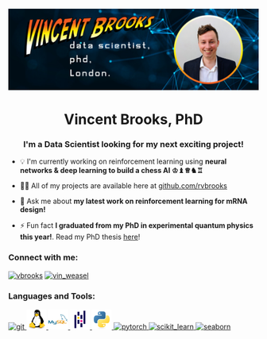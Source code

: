 ![alt text](https://github.com/rvbrooks/rvbrooks/blob/main/github_header_2.png)


<h1 align="center">Vincent Brooks, PhD</h1>
<h3 align="center">I'm a Data Scientist looking for my next exciting project!</h3>

- 💡 I'm currently working on reinforcement learning using **neural networks & deep learning to build a chess AI ♔♝♕♞♖**

- 👨‍💻 All of my projects are available here at [github.com/rvbrooks](https://github.com/rvbrooks)

- 💬 Ask me about **my latest work on reinforcement learning for mRNA design!**

- ⚡ Fun fact **I graduated from my PhD in experimental quantum physics this year!**. Read my PhD thesis [here](http://etheses.dur.ac.uk/14468/1/RVB_Thesis.pdf?DDD25+)!

<h3 align="left">Connect with me:</h3>
<p align="left">
<a href="https://linkedin.com/in/vbrooks" target="blank"><img align="center" src="https://raw.githubusercontent.com/rahuldkjain/github-profile-readme-generator/master/src/images/icons/Social/linked-in-alt.svg" alt="vbrooks" height="30" width="40" /></a>
<a href="https://kaggle.com/vin_weasel" target="blank"><img align="center" src="https://raw.githubusercontent.com/rahuldkjain/github-profile-readme-generator/master/src/images/icons/Social/kaggle.svg" alt="vin_weasel" height="30" width="40" /></a>
</p>

<h3 align="left">Languages and Tools:</h3>
<p align="left"> <a href="https://git-scm.com/" target="_blank" rel="noreferrer"> <img src="https://www.vectorlogo.zone/logos/git-scm/git-scm-icon.svg" alt="git" width="40" height="40"/> </a> <a href="https://www.linux.org/" target="_blank" rel="noreferrer"> <img src="https://raw.githubusercontent.com/devicons/devicon/master/icons/linux/linux-original.svg" alt="linux" width="40" height="40"/> </a> <a href="https://www.mysql.com/" target="_blank" rel="noreferrer"> <img src="https://raw.githubusercontent.com/devicons/devicon/master/icons/mysql/mysql-original-wordmark.svg" alt="mysql" width="40" height="40"/> </a> <a href="https://pandas.pydata.org/" target="_blank" rel="noreferrer"> <img src="https://raw.githubusercontent.com/devicons/devicon/2ae2a900d2f041da66e950e4d48052658d850630/icons/pandas/pandas-original.svg" alt="pandas" width="40" height="40"/> </a> <a href="https://www.python.org" target="_blank" rel="noreferrer"> <img src="https://raw.githubusercontent.com/devicons/devicon/master/icons/python/python-original.svg" alt="python" width="40" height="40"/> </a> <a href="https://pytorch.org/" target="_blank" rel="noreferrer"> <img src="https://www.vectorlogo.zone/logos/pytorch/pytorch-icon.svg" alt="pytorch" width="40" height="40"/> </a> <a href="https://scikit-learn.org/" target="_blank" rel="noreferrer"> <img src="https://upload.wikimedia.org/wikipedia/commons/0/05/Scikit_learn_logo_small.svg" alt="scikit_learn" width="40" height="40"/> </a> <a href="https://seaborn.pydata.org/" target="_blank" rel="noreferrer"> <img src="https://seaborn.pydata.org/_images/logo-mark-lightbg.svg" alt="seaborn" width="40" height="40"/> </a> </p>
